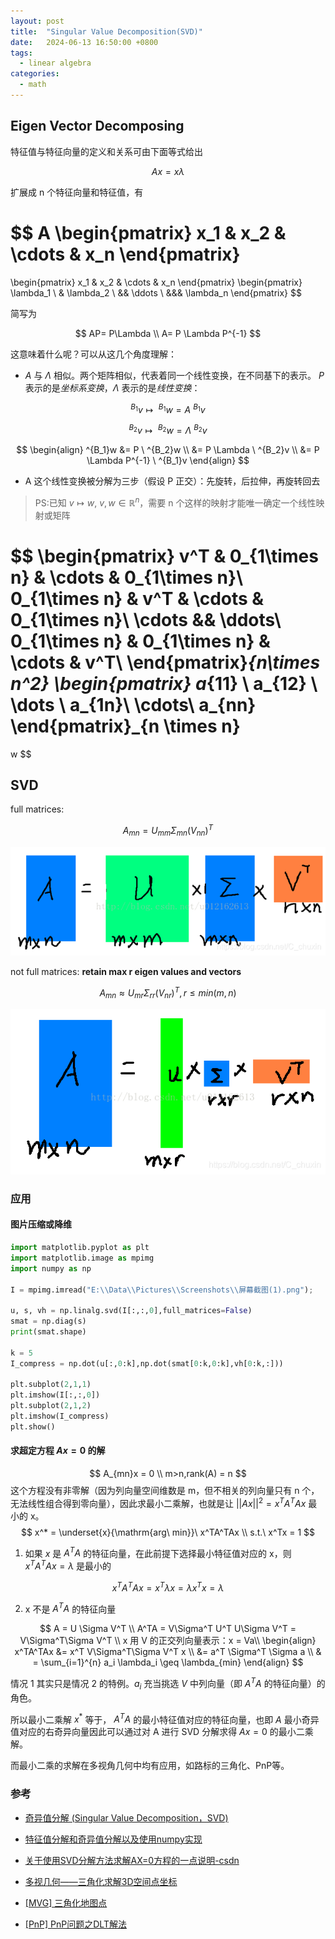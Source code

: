 ```yaml
---
layout: post
title:  "Singular Value Decomposition(SVD)"
date:   2024-06-13 16:50:00 +0800
tags: 
  - linear algebra
categories:
  - math
---
```


## Eigen Vector Decomposing

特征值与特征向量的定义和关系可由下面等式给出

$$
Ax = x\lambda
$$

扩展成 n 个特征向量和特征值，有

$$
A
\begin{pmatrix}
x_1 & x_2 & \cdots & x_n
\end{pmatrix}
=
\begin{pmatrix}
x_1 & x_2 & \cdots & x_n
\end{pmatrix}
\begin{pmatrix}
\lambda_1 \\
& \lambda_2 \\
&& \ddots \\
&&& \lambda_n
\end{pmatrix}
$$

简写为

$$
AP= P\Lambda \\
A= P \Lambda P^{-1}
$$

这意味着什么呢？可以从这几个角度理解：
- $A$ 与 $\Lambda$ 相似。两个矩阵相似，代表着同一个线性变换，在不同基下的表示。 $P$ 表示的是*坐标系变换*，$\Lambda$ 表示的是*线性变换*：


$$
^{B_1}v \mapsto \ ^{B_1}w =  A \  ^{B_1}v
$$

$$
^{B_2}v \mapsto \ ^{B_2}w =  \Lambda\ ^{B_2}v
$$

$$
\begin{align}
^{B_1}w &= P \  ^{B_2}w \\
        &= P \Lambda \ ^{B_2}v \\
        &= P \Lambda P^{-1} \ ^{B_1}v
\end{align}
$$

- A 这个线性变换被分解为三步（假设 P 正交）：先旋转，后拉伸，再旋转回去

>PS:已知 $v \mapsto w,\ v,w \in \mathbb{R}^n$，需要 n 个这样的映射才能唯一确定一个线性映射或矩阵

$$
\begin{pmatrix}
v^T & 0_{1\times n} & \cdots &  0_{1\times n}\\
0_{1\times n} & v^T & \cdots &  0_{1\times n}\\
\cdots && \ddots\\
0_{1\times n} & 0_{1\times n} & \cdots & v^T\\
\end{pmatrix}_{n\times n^2}
\begin{pmatrix}
a_{11} \\
a_{12} \\
\dots \\
a_{1n}\\
\cdots\\
a_{nn}
\end{pmatrix}_{n \times n}
=
w
$$

## SVD
full matrices: 

$$
A_{mn} = U_{mm}\Sigma_{mn}(V_{nn})^T
$$

![full_matrices](/assets/2024-06-13-SVD/full_matrices.png)

not full matrices: **retain max r eigen values and vectors**

$$
A_{mn} \approx U_{mr}\Sigma_{rr}(V_{nr})^T, r \leq min(m,n)
$$

![not_full_matrices](/assets/2024-06-13-SVD/not_full_matrices.png)

### 应用

#### 图片压缩或降维

```python
import matplotlib.pyplot as plt
import matplotlib.image as mpimg
import numpy as np

I = mpimg.imread("E:\\Data\\Pictures\\Screenshots\\屏幕截图(1).png");

u, s, vh = np.linalg.svd(I[:,:,0],full_matrices=False)
smat = np.diag(s)
print(smat.shape)

k = 5
I_compress = np.dot(u[:,0:k],np.dot(smat[0:k,0:k],vh[0:k,:]))

plt.subplot(2,1,1)
plt.imshow(I[:,:,0])
plt.subplot(2,1,2)
plt.imshow(I_compress)
plt.show()

```

#### 求超定方程 $Ax = 0$ 的解

$$
A_{mn}x = 0 \\ 
m>n,rank(A) = n
$$
这个方程没有非零解（因为列向量空间维数是 m，但不相关的列向量只有 n 个，无法线性组合得到零向量），因此求最小二乘解，也就是让 $||Ax||^2 = x^TA^TAx$ 最小的 x。
$$
x^* = \underset{x}{\mathrm{arg\ min}}\  x^TA^TAx \\ s.t.\  x^Tx = 1
$$

1. 如果 $x$ 是 $A^TA$ 的特征向量，在此前提下选择最小特征值对应的 x，则 $x^TA^TAx  = \lambda$ 是最小的

$$
x^TA^TAx = x^T \lambda x = \lambda x^Tx = \lambda
$$

2. x 不是 $A^TA$ 的特征向量

$$
A = U \Sigma V^T \\
A^TA = V\Sigma^T U^T U\Sigma V^T = V\Sigma^T\Sigma V^T \\ 
x 用 V 的正交列向量表示：x = Va\\
\begin{align}
x^TA^TAx &= x^T V\Sigma^T\Sigma V^T x \\
&= a^T \Sigma^T \Sigma a \\
& = \sum_{i=1}^{n} a_i \lambda_i \geq \lambda_{min}
\end{align}
$$

情况 1 其实只是情况 2 的特例。$a_i$ 充当挑选 $V$ 中列向量（即 $A^TA$ 的特征向量）的角色。

所以最小二乘解 $x^*$ 等于， $A^TA$ 的最小特征值对应的特征向量，也即 $A$ 最小奇异值对应的右奇异向量因此可以通过对 A 进行 SVD 分解求得 $Ax = 0$ 的最小二乘解。

而最小二乘的求解在多视角几何中均有应用，如路标的三角化、PnP等。

### 参考

- [奇异值分解 (Singular Value Decomposition，SVD) ](https://www.cnblogs.com/sun-a/p/13543735.html)
- [特征值分解和奇异值分解以及使用numpy实现](https://blog.csdn.net/C_chuxin/article/details/84898942)

- [关于使用SVD分解方法求解AX=0方程的一点说明-csdn](https://blog.csdn.net/zhyh1435589631/article/details/62218421)

- [多视几何——三角化求解3D空间点坐标](https://zhuanlan.zhihu.com/p/55530787)
- [[MVG] 三角化地图点](https://zhuanlan.zhihu.com/p/63179478)

- [[PnP] PnP问题之DLT解法](https://zhuanlan.zhihu.com/p/58648937)
